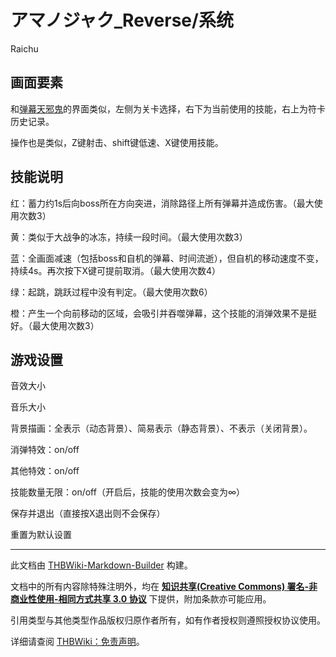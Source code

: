 # アマノジャク_Reverse/系统

<!-- source html: G:\repos\THBWiki-Markdown-Builder\THBWikiMarkdown\Temp\main\d\dc\ns0%3A%E3%82%A2%E3%83%9E%E3%83%8E%E3%82%B8%E3%83%A3%E3%82%AF_Reverse%2F%E7%B3%BB%E7%BB%9F.html -->

Raichu

## 画面要素
[](./文件-反逆天邪鬼系统说明1.jpg.md)
  
和[弹幕天邪鬼](./弹幕天邪鬼.md)的界面类似，左侧为关卡选择，右下为当前使用的技能，右上为符卡历史记录。  

操作也是类似，Z键射击、shift键低速、X键使用技能。
  


## 技能说明
[](./文件-反逆天邪鬼系统说明2.jpg.md)
  
红：蓄力约1s后向boss所在方向突进，消除路径上所有弹幕并造成伤害。（最大使用次数3）  

黄：类似于大战争的冰冻，持续一段时间。（最大使用次数3）  

蓝：全画面减速（包括boss和自机的弹幕、时间流逝），但自机的移动速度不变，持续4s。再次按下X键可提前取消。（最大使用次数4）  

绿：起跳，跳跃过程中没有判定。（最大使用次数6）  

橙：产生一个向前移动的区域，会吸引并吞噬弹幕，这个技能的消弹效果不是挺好。（最大使用次数3）
  


## 游戏设置
[](./文件-反逆天邪鬼系统说明3.jpg.md)
  
音效大小  

音乐大小  

背景描画：全表示（动态背景）、简易表示（静态背景）、不表示（关闭背景）。  

消弹特效：on/off  

其他特效：on/off  

技能数量无限：on/off（开启后，技能的使用次数会变为∞）  

保存并退出（直接按X退出则不会保存）  

重置为默认设置  

  






---

此文档由 [THBWiki-Markdown-Builder](https://github.com/Delsin-Yu/THBWiki-Markdown-Builder) 构建。

文档中的所有内容除特殊注明外，均在 [**知识共享(Creative Commons) 署名-非商业性使用-相同方式共享 3.0 协议**](https://creativecommons.org/licenses/by-sa/3.0/deed.zh-hans) 下提供，附加条款亦可能应用。

引用类型与其他类型作品版权归原作者所有，如有作者授权则遵照授权协议使用。

详细请查阅 [THBWiki：免责声明](https://thbwiki.cc/THBWiki:%E5%85%8D%E8%B4%A3%E5%A3%B0%E6%98%8E)。


